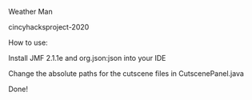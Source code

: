 Weather Man

cincyhacksproject-2020

How to use:

Install JMF 2.1.1e and org.json:json into your IDE

Change the absolute paths for the cutscene files in CutscenePanel.java

Done!
